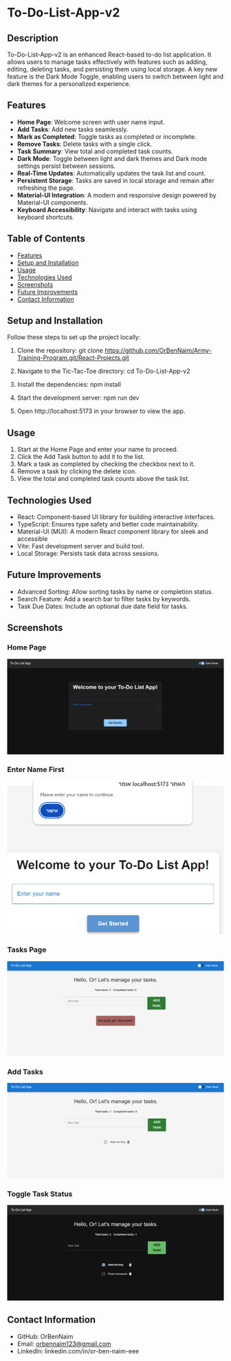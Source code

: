 # To-Do-List-App-v2

## Description
To-Do-List-App-v2 is an enhanced React-based to-do list application. It allows users to manage tasks effectively with features such as adding, editing, deleting tasks, and persisting them using local storage. A key new feature is the Dark Mode Toggle, enabling users to switch between light and dark themes for a personalized experience.

## Features
- **Home Page**: Welcome screen with user name input.
- **Add Tasks**: Add new tasks seamlessly.
- **Mark as Completed**: Toggle tasks as completed or incomplete.
- **Remove Tasks**: Delete tasks with a single click.
- **Task Summary**: View total and completed task counts.
- **Dark Mode**: Toggle between light and dark themes and Dark mode settings persist between sessions.
- **Real-Time Updates**: Automatically updates the task list and count.
- **Persistent Storage**: Tasks are saved in local storage and remain after refreshing the page.
- **Material-UI Integration**: A modern and responsive design powered by Material-UI components.
- **Keyboard Accessibility**: Navigate and interact with tasks using keyboard shortcuts.

## Table of Contents
- [Features](#features)
- [Setup and Installation](#setup-and-installation)
- [Usage](#usage)
- [Technologies Used](#technologies-used)
- [Screenshots](#screenshots)
- [Future Improvements](#future-improvements)
- [Contact Information](#contact-information)

## Setup and Installation
Follow these steps to set up the project locally:
1. Clone the repository: 
    git clone https://github.com/OrBenNaim/Army-Training-Program.git/React-Projects.git

2. Navigate to the Tic-Tac-Toe directory:
    cd To-Do-List-App-v2

3. Install the dependencies:
    npm install

4. Start the development server:
    npm run dev

5. Open http://localhost:5173 in your browser to view the app.


## Usage
1. Start at the Home Page and enter your name to proceed.
2. Click the Add Task button to add it to the list.
3. Mark a task as completed by checking the checkbox next to it.
4. Remove a task by clicking the delete icon.
5. View the total and completed task counts above the task list.


## Technologies Used
- React: Component-based UI library for building interactive interfaces.
- TypeScript: Ensures type safety and better code maintainability.
- Material-UI (MUI): A modern React component library for sleek and accessible
- Vite: Fast development server and build tool.
- Local Storage: Persists task data across sessions.

## Future Improvements
- Advanced Sorting: Allow sorting tasks by name or completion status.
- Search Feature: Add a search bar to filter tasks by keywords.
- Task Due Dates: Include an optional due date field for tasks.


## Screenshots
### Home Page
![Home Page](src/assets/screenShots/home-page.png)
### Enter Name First
![Enter Name First](src/assets/screenShots/enter-name-first.png)
### Tasks Page
![Tasks Page](src/assets/screenShots/tasks-page.png)
### Add Tasks
![Add Tasks](src/assets/screenShots/adding-task.png)
### Toggle Task Status
![Toggle Task Status](src/assets/screenShots/toggle-task-status.png)


## Contact Information
- GitHub: OrBenNaim
- Email: orbennaim123@gmail.com
- LinkedIn: linkedin.com/in/or-ben-naim-eee